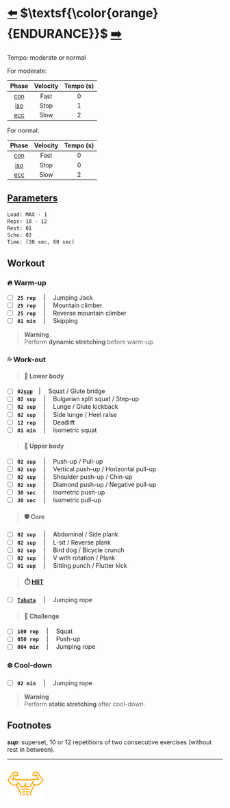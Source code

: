 # [:arrow_left:][prev] $\textsf{\color{orange}{ENDURANCE}}$ [:arrow_right:][next]

Tempo: moderate or normal

For moderate:

|Phase                  |Velocity|Tempo (s)|
|:---------------------:|:------:|:-------:|
|[con](../glossary.md#c)|Fast    |0        |
|[iso](../glossary.md#i)|Stop    |1        |
|[ecc](../glossary.md#e)|Slow    |2        |

For normal:

|Phase                  |Velocity|Tempo (s)|
|:---------------------:|:------:|:-------:|
|[con](../glossary.md#c)|Fast    |0        |
|[iso](../glossary.md#i)|Stop    |0        |
|[ecc](../glossary.md#e)|Slow    |2        |

## [Parameters](../training.md#parameters)

```plaintext
Load: MAX - 1
Reps: 10 - 12
Rest: 01
Sche: 02
Time: (30 sec, 60 sec)
```

## Workout

### :fire: Warm-up

+ [ ] **`25 rep`** &emsp;|&emsp; Jumping Jack
+ [ ] **`25 rep`** &emsp;|&emsp; Mountain climber
+ [ ] **`25 rep`** &emsp;|&emsp; Reverse mountain climber
+ [ ] **`01 min`** &emsp;|&emsp; Skipping

> **Warning**  
> Perform **dynamic stretching** before warm-up\.

### :sweat_drops: Work-out

> #### :leg: Lower body

+ [ ] **`02`[`sup`](#footnotes)**&emsp;|&emsp; Squat / Glute bridge
+ [ ] **`02 sup`** &emsp;|&emsp; Bulgarian split squat / Step-up
+ [ ] **`02 sup`** &emsp;|&emsp; Lunge / Glute kickback
+ [ ] **`02 sup`** &emsp;|&emsp; Side lunge / Heel raise
+ [ ] **`12 rep`** &emsp;|&emsp; Deadlift
+ [ ] **`01 min`** &emsp;|&emsp; Isometric squat

> #### :muscle: Upper body

+ [ ] **`02 sup`** &emsp;|&emsp; Push-up / Pull-up
+ [ ] **`02 sup`** &emsp;|&emsp; Vertical push-up / Horizontal pull-up
+ [ ] **`02 sup`** &emsp;|&emsp; Shoulder push-up / Chin-up
+ [ ] **`02 sup`** &emsp;|&emsp; Diamond push-up / Negative pull-up
+ [ ] **`30 sec`** &emsp;|&emsp; Isometric push-up
+ [ ] **`30 sec`** &emsp;|&emsp; Isometric pull-up

> #### :shield: Core

+ [ ] **`02 sup`** &emsp;|&emsp; Abdominal / Side plank
+ [ ] **`02 sup`** &emsp;|&emsp; L-sit / Reverse plank
+ [ ] **`02 sup`** &emsp;|&emsp; Bird dog / Bicycle crunch
+ [ ] **`02 sup`** &emsp;|&emsp; V with rotation / Plank
+ [ ] **`01 sup`** &emsp;|&emsp; Sitting punch / Flutter kick

> #### :stopwatch: [HIIT][abcd]

+ [ ] [**`Tabata`**][abcd] &emsp;|&emsp; Jumping rope

> #### :triangular_flag_on_post: Challenge

+ [ ] **`100 rep`** &emsp;|&emsp; Squat
+ [ ] **`050 rep`** &emsp;|&emsp; Push-up
+ [ ] **`004 min`** &emsp;|&emsp; Jumping rope

### :snowflake: Cool-down

+ [ ] **`02 min`** &emsp;|&emsp; Jumping rope

> **Warning**  
> Perform **static stretching** after cool-down\.

## Footnotes

_**sup**_: superset, 10 or 12 repetitions of two consecutive exercises (without rest in between)\.

---

[![Man's abdominals](../../src/six_pack_little.svg)](../training.md "Training")

[abcd]: ../glossary.md "Glossary"
[next]: ../trainings/strength.md "Strength"
[prev]: ../training.md "Training"
